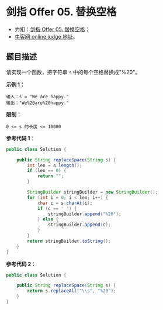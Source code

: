 # 剑指 Offer 05. 替换空格

+ 力扣：[剑指 Offer 05. 替换空格](https://leetcode-cn.com/problems/ti-huan-kong-ge-lcof/)；
+ [牛客网 online judge 地址](https://www.nowcoder.com/practice/4060ac7e3e404ad1a894ef3e17650423?tpId=13&tqId=11155&tPage=1&rp=1&ru=/ta/coding-interviews&qru=/ta/coding-interviews/question-ranking)。

## 题目描述

请实现一个函数，把字符串 `s` 中的每个空格替换成"%20"。

**示例 1：**

```
输入：s = "We are happy."
输出："We%20are%20happy."
```

**限制：**

```
0 <= s 的长度 <= 10000
```

**参考代码 1**：

```java
public class Solution {

    public String replaceSpace(String s) {
        int len = s.length();
        if (len == 0) {
            return "";
        }

        StringBuilder stringBuilder = new StringBuilder();
        for (int i = 0; i < len; i++) {
            char c = s.charAt(i);
            if (c == ' ') {
                stringBuilder.append("%20");
            } else {
                stringBuilder.append(c);
            }
        }
        return stringBuilder.toString();
    }
}
```

**参考代码 2**：

```java
public class Solution {

    public String replaceSpace(String s) {
        return s.replaceAll("\\s", "%20");
    }
}
```


